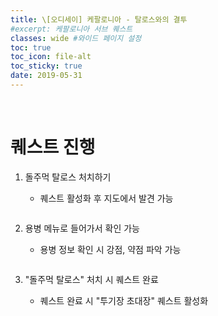 ```yaml
---
title: \[오디세이] 케팔로니아 - 탈로스와의 결투
#excerpt: 케팔로니아 서브 퀘스트
classes: wide #와이드 페이지 설정
toc: true
toc_icon: file-alt
toc_sticky: true
date: 2019-05-31
---
```


<head>
    <style type="text/css">
        aside { font-size: 22px; }
        section { font-size: 16px; }
        .notice--primary > ul { font-size: 14px; }
        tbody, th { text-align: center; }
        b { color: crimson; }
    </style>
</head>
<br>


# 퀘스트 진행

1. 돌주먹 탈로스 처치하기
    - 퀘스트 활성화 후 지도에서 발견 가능
    <pre></pre>

2. 용병 메뉴로 들어가서 확인 가능
    - 용병 정보 확인 시 강점, 약점 파악 가능
    <pre></pre>

3. "돌주먹 탈로스" 처치 시 퀘스트 완료
    - 퀘스트 완료 시 "투기장 초대장" 퀘스트 활성화